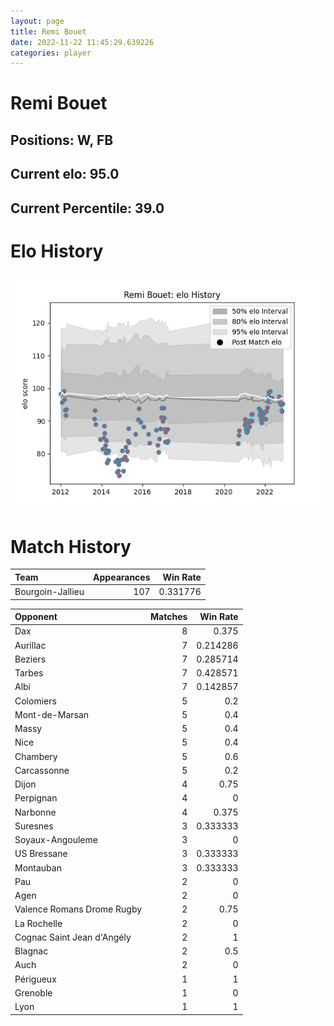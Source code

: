 ```yaml
---  
layout: page  
title: Remi Bouet  
date: 2022-11-22 11:45:29.639226  
categories: player  
---
```

# Remi Bouet

## Positions: W, FB

## Current elo: 95.0

## Current Percentile: 39.0

# Elo History


![elo history](history_RemiBouet.png)
# Match History


| Team             |   Appearances |   Win Rate |
|:-----------------|--------------:|-----------:|
| Bourgoin-Jallieu |           107 |   0.331776 |

| Opponent                   |   Matches |   Win Rate |
|:---------------------------|----------:|-----------:|
| Dax                        |         8 |   0.375    |
| Aurillac                   |         7 |   0.214286 |
| Beziers                    |         7 |   0.285714 |
| Tarbes                     |         7 |   0.428571 |
| Albi                       |         7 |   0.142857 |
| Colomiers                  |         5 |   0.2      |
| Mont-de-Marsan             |         5 |   0.4      |
| Massy                      |         5 |   0.4      |
| Nice                       |         5 |   0.4      |
| Chambery                   |         5 |   0.6      |
| Carcassonne                |         5 |   0.2      |
| Dijon                      |         4 |   0.75     |
| Perpignan                  |         4 |   0        |
| Narbonne                   |         4 |   0.375    |
| Suresnes                   |         3 |   0.333333 |
| Soyaux-Angouleme           |         3 |   0        |
| US Bressane                |         3 |   0.333333 |
| Montauban                  |         3 |   0.333333 |
| Pau                        |         2 |   0        |
| Agen                       |         2 |   0        |
| Valence Romans Drome Rugby |         2 |   0.75     |
| La Rochelle                |         2 |   0        |
| Cognac Saint Jean d'Angély |         2 |   1        |
| Blagnac                    |         2 |   0.5      |
| Auch                       |         2 |   0        |
| Périgueux                  |         1 |   1        |
| Grenoble                   |         1 |   0        |
| Lyon                       |         1 |   1        |